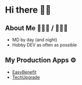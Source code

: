 # Hi there 🤙🏼

## About Me 👨🏽‍⚕️ / 👨🏽‍💻
- MD by day (and night)
- Hobby DEV as often as possible

## My Production Apps ⚙️
- [EasyBenefit](https://easybenefit.de)
- [TechUpgrade](https://techupgrade.de)

